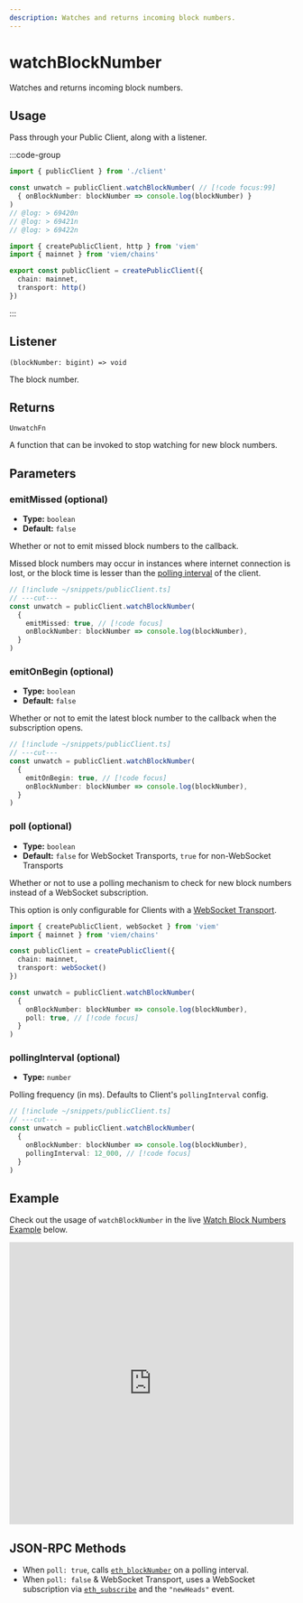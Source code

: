 ```yaml
---
description: Watches and returns incoming block numbers.
---
```


# watchBlockNumber

Watches and returns incoming block numbers.

## Usage

Pass through your Public Client, along with a listener.

:::code-group

```ts twoslash [example.ts]
import { publicClient } from './client'

const unwatch = publicClient.watchBlockNumber( // [!code focus:99]
  { onBlockNumber: blockNumber => console.log(blockNumber) }
)
// @log: > 69420n
// @log: > 69421n
// @log: > 69422n
```

```ts twoslash [client.ts] filename="client.ts"
import { createPublicClient, http } from 'viem'
import { mainnet } from 'viem/chains'

export const publicClient = createPublicClient({
  chain: mainnet,
  transport: http()
})
```

:::

## Listener

`(blockNumber: bigint) => void`

The block number.

## Returns

`UnwatchFn`

A function that can be invoked to stop watching for new block numbers.

## Parameters

### emitMissed (optional)

- **Type:** `boolean`
- **Default:** `false`

Whether or not to emit missed block numbers to the callback. 

Missed block numbers may occur in instances where internet connection is lost, or the block time is lesser than the [polling interval](/docs/clients/public#pollinginterval-optional) of the client.

```ts twoslash
// [!include ~/snippets/publicClient.ts]
// ---cut---
const unwatch = publicClient.watchBlockNumber(
  { 
    emitMissed: true, // [!code focus]
    onBlockNumber: blockNumber => console.log(blockNumber),
  }
)
```

### emitOnBegin (optional)

- **Type:** `boolean`
- **Default:** `false`

Whether or not to emit the latest block number to the callback when the subscription opens.

```ts twoslash
// [!include ~/snippets/publicClient.ts]
// ---cut---
const unwatch = publicClient.watchBlockNumber(
  { 
    emitOnBegin: true, // [!code focus]
    onBlockNumber: blockNumber => console.log(blockNumber),
  }
)
```

### poll (optional)

- **Type:** `boolean`
- **Default:** `false` for WebSocket Transports, `true` for non-WebSocket Transports

Whether or not to use a polling mechanism to check for new block numbers instead of a WebSocket subscription.

This option is only configurable for Clients with a [WebSocket Transport](/docs/clients/transports/websocket).

```ts twoslash
import { createPublicClient, webSocket } from 'viem'
import { mainnet } from 'viem/chains'

const publicClient = createPublicClient({
  chain: mainnet,
  transport: webSocket()
})

const unwatch = publicClient.watchBlockNumber(
  { 
    onBlockNumber: blockNumber => console.log(blockNumber),
    poll: true, // [!code focus]
  }
)
```

### pollingInterval (optional)

- **Type:** `number`

Polling frequency (in ms). Defaults to Client's `pollingInterval` config.

```ts twoslash
// [!include ~/snippets/publicClient.ts]
// ---cut---
const unwatch = publicClient.watchBlockNumber(
  { 
    onBlockNumber: blockNumber => console.log(blockNumber),
    pollingInterval: 12_000, // [!code focus]
  }
)
```

## Example

Check out the usage of `watchBlockNumber` in the live [Watch Block Numbers Example](https://stackblitz.com/github/wevm/viem/tree/main/examples/blocks_watching-blocks) below.

<iframe frameBorder="0" width="100%" height="500px" src="https://stackblitz.com/github/wevm/viem/tree/main/examples/blocks_watching-blocks?embed=1&file=index.ts&hideNavigation=1&hideDevTools=true&terminalHeight=0&ctl=1"></iframe>

## JSON-RPC Methods

- When `poll: true`, calls [`eth_blockNumber`](https://ethereum.org/en/developers/docs/apis/json-rpc/#eth_blocknumber) on a polling interval.
- When `poll: false` & WebSocket Transport, uses a WebSocket subscription via [`eth_subscribe`](https://docs.alchemy.com/reference/eth-subscribe-polygon) and the `"newHeads"` event. 
